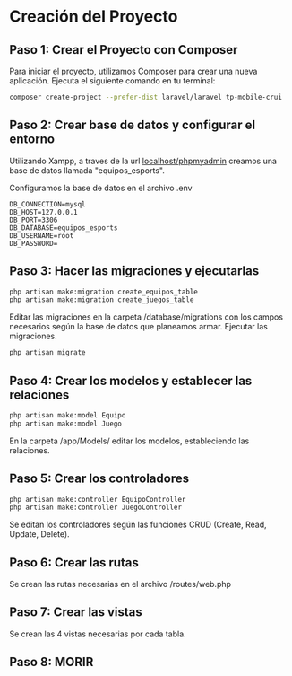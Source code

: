 # Creación del Proyecto

## Paso 1: Crear el Proyecto con Composer

Para iniciar el proyecto, utilizamos Composer para crear una nueva aplicación. Ejecuta el siguiente comando en tu terminal:

```bash
composer create-project --prefer-dist laravel/laravel tp-mobile-crui
```

## Paso 2: Crear base de datos y configurar el entorno

Utilizando Xampp, a traves de la url [localhost/phpmyadmin](localhost/phpmyadmin) creamos una base de datos llamada "equipos_esports".

Configuramos la base de datos en el archivo .env

```
DB_CONNECTION=mysql
DB_HOST=127.0.0.1
DB_PORT=3306
DB_DATABASE=equipos_esports
DB_USERNAME=root
DB_PASSWORD=
```

## Paso 3: Hacer las migraciones y ejecutarlas

```bash
php artisan make:migration create_equipos_table
php artisan make:migration create_juegos_table
```

Editar las migraciones en la carpeta /database/migrations con los campos necesarios según la base de datos que planeamos armar.
Ejecutar las migraciones.

```bash
php artisan migrate
```

## Paso 4: Crear los modelos y establecer las relaciones

```bash
php artisan make:model Equipo
php artisan make:model Juego
```

En la carpeta /app/Models/ editar los modelos, estableciendo las relaciones.

## Paso 5: Crear los controladores

```bash
php artisan make:controller EquipoController
php artisan make:controller JuegoController
```

Se editan los controladores según las funciones CRUD (Create, Read, Update, Delete).

## Paso 6: Crear las rutas

Se crean las rutas necesarias en el archivo /routes/web.php

## Paso 7: Crear las vistas

Se crean las 4 vistas necesarias por cada tabla.

## Paso 8: MORIR
